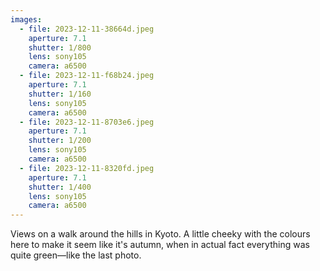 ```yaml
---
images:
  - file: 2023-12-11-38664d.jpeg
    aperture: 7.1
    shutter: 1/800
    lens: sony105
    camera: a6500
  - file: 2023-12-11-f68b24.jpeg
    aperture: 7.1
    shutter: 1/160
    lens: sony105
    camera: a6500
  - file: 2023-12-11-8703e6.jpeg
    aperture: 7.1
    shutter: 1/200
    lens: sony105
    camera: a6500
  - file: 2023-12-11-8320fd.jpeg
    aperture: 7.1
    shutter: 1/400
    lens: sony105
    camera: a6500
---
```


Views on a walk around the hills in Kyoto. A little cheeky with the colours here to make it seem like it's autumn, when in actual fact everything was quite green—like the last photo.
